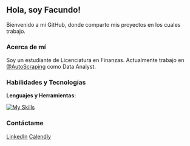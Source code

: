 ## Hola, soy Facundo!

Bienvenido a mi GitHub, donde comparto mis proyectos en los cuales trabajo. 

### Acerca de mí

Soy un estudiante de Licenciatura en Finanzas. Actualmente trabajo en [@AutoScraping](https://github.com/AutoScraping) como Data Analyst.

### Habilidades y Tecnologías

**Lenguajes y Herramientas:**

[![My Skills](https://skillicons.dev/icons?i=py,mysql,postgres,git,github)](https://skillicons.dev)




### Contáctame
[LinkedIn](https://www.linkedin.com/in/facundolotobattan/)            [Calendly](https://calendly.com/facundolotobattan)



